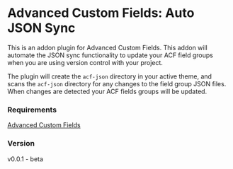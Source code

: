 # Advanced Custom Fields: Auto JSON Sync #
This is an addon plugin for Advanced Custom Fields. This addon will automate the JSON sync functionality to update your ACF field groups when you are using version control with your project.

The plugin will create the `acf-json` directory in your active theme, and scans the `acf-json` directory for any changes to the field group JSON files. When changes are detected your ACF fields groups will be updated.

### Requirements ###
[Advanced Custom Fields](https://wordpress.org/plugins/advanced-custom-fields/)

### Version ###
v0.0.1 - beta
